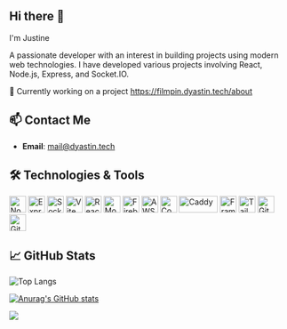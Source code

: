 ## Hi there 👋

I'm Justine

A passionate developer with an interest in building projects using modern web technologies. I have developed various projects involving React, Node.js, Express, and Socket.IO.

🔨 Currently working on a project https://filmpin.dyastin.tech/about

## 📫 Contact Me

- **Email**: [mail@dyastin.tech](mailto:mail@dyastin.tech)

## 🛠️ Technologies & Tools

<p align="left">
  <img src="https://cdn.jsdelivr.net/gh/devicons/devicon/icons/nodejs/nodejs-original.svg" alt="Node.js" width="30" height="30"/>
  <img src="https://cdn.jsdelivr.net/gh/devicons/devicon/icons/express/express-original.svg" alt="Express" width="30" height="30"/>
  <img src="https://cdn.jsdelivr.net/gh/devicons/devicon/icons/socketio/socketio-original.svg" alt="Socket.IO" width="30" height="30"/>
  <img src="https://vite.dev/logo.svg" alt="Vite" width="30" height="30"/>
  <img src="https://cdn.jsdelivr.net/gh/devicons/devicon/icons/react/react-original.svg" alt="React" width="30" height="30"/>
  <img src="https://cdn.jsdelivr.net/gh/devicons/devicon/icons/mongodb/mongodb-original.svg" alt="MongoDB" width="30" height="30"/>
  <img src="https://upload.wikimedia.org/wikipedia/commons/thumb/c/cf/Firebase_icon.svg/120px-Firebase_icon.svg.png" alt="Firebase" width="30" height="30" />
  <img src="https://d2q66yyjeovezo.cloudfront.net/icon/d88319dfa5d204f019b4284149886c59-7d586ea82f792b61a8c87de60565133d.svg" alt="AWS EC2" width="30" height="30"/>
  <img src="https://icon.icepanel.io/GCP/svg/Compute-Engine.svg" alt="Compute Engine" width="30" height="30"/>
  <img src="https://caddyserver.com/resources/images/logo-dark.svg" alt="Caddy" width="70" height="30" />
  <img src="https://www.logggos.club/logos/framer-motion.svg" alt="Framer motion" width="30" height="30"/>
  <img src="https://tailwindcss.com/_next/static/media/tailwindcss-mark.3c5441fc7a190fb1800d4a5c7f07ba4b1345a9c8.svg" alt="Tailwind CSS" width="30" height="30"/>
  <img src="https://cdn.jsdelivr.net/gh/devicons/devicon/icons/git/git-original.svg" alt="Git" width="30" height="30"/>
  <img src="https://cdn.jsdelivr.net/gh/devicons/devicon/icons/github/github-original.svg" alt="GitHub" width="30" height="30"/>
</p>

## 📈 GitHub Stats

![Top Langs](https://github-readme-stats.vercel.app/api/top-langs/?username=Dyastin-0&layout=compact)

[![Anurag's GitHub stats](https://github-readme-stats.vercel.app/api?username=Dyastin-0)](https://github.com/anuraghazra/github-readme-stats)

![](https://komarev.com/ghpvc/?username=Dyastin-0&abbreviated=true)
